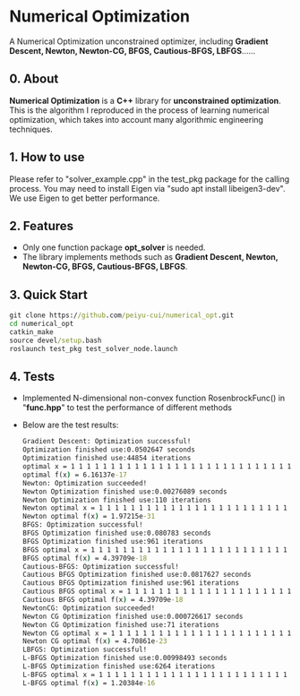 # Numerical Optimization

A Numerical Optimization unconstrained optimizer, including **Gradient Descent, Newton, Newton-CG, BFGS, Cautious-BFGS, LBFGS**......

## 0. About

**Numerical Optimization** is a **C++** library for **unconstrained optimization**. This is the algorithm I reproduced in the process of learning numerical optimization, which takes into account many algorithmic engineering techniques.

## 1. How to use

Please refer to "solver_example.cpp" in the test_pkg package for the calling process. You may need to install Eigen via "sudo apt install libeigen3-dev". We use Eigen to get better performance.

## 2. Features

- Only one function package **opt_solver** is needed.
- The library implements methods such as **Gradient Descent, Newton, Newton-CG, BFGS, Cautious-BFGS, LBFGS**.

## 3. Quick Start

```cmd
git clone https://github.com/peiyu-cui/numerical_opt.git
cd numerical_opt
catkin_make
source devel/setup.bash
roslaunch test_pkg test_solver_node.launch
```

## 4. Tests

* Implemented N-dimensional non-convex function RosenbrockFunc() in "**func.hpp**" to test the performance of different methods

* Below are the test results:

  ```cmd
  Gradient Descent: Optimization successful!
  Optimization finished use:0.0502647 seconds
  Optimization finished use:44854 iterations
  optimal x = 1 1 1 1 1 1 1 1 1 1 1 1 1 1 1 1 1 1 1 1 1 1 1 1 1 1 1 1 1 1 1 1 1 1 1 1 1 1 1 1 1 1 1 1 1 1 1 1 1 1 1 1 1 1 1 1 1 1 1 1
  optimal f(x) = 6.16137e-17
  Newton: Optimization succeeded!
  Newton Optimization finished use:0.00276089 seconds
  Newton Optimization finished use:110 iterations
  Newton optimal x = 1 1 1 1 1 1 1 1 1 1 1 1 1 1 1 1 1 1 1 1 1 1 1 1 1 1 1 1 1 1 1 1 1 1 1 1 1 1 1 1 1 1 1 1 1 1 1 1 1 1 1 1 1 1 1 1 1 1 1 1
  Newton optimal f(x) = 1.97215e-31
  BFGS: Optimization successful!
  BFGS Optimization finished use:0.080783 seconds
  BFGS Optimization finished use:961 iterations
  BFGS optimal x = 1 1 1 1 1 1 1 1 1 1 1 1 1 1 1 1 1 1 1 1 1 1 1 1 1 1 1 1 1 1 1 1 1 1 1 1 1 1 1 1 1 1 1 1 1 1 1 1 1 1 1 1 1 1 1 1 1 1 1 1
  BFGS optimal f(x) = 4.39709e-18
  Cautious-BFGS: Optimization successful!
  Cautious BFGS Optimization finished use:0.0817627 seconds
  Cautious BFGS Optimization finished use:961 iterations
  Cautious BFGS optimal x = 1 1 1 1 1 1 1 1 1 1 1 1 1 1 1 1 1 1 1 1 1 1 1 1 1 1 1 1 1 1 1 1 1 1 1 1 1 1 1 1 1 1 1 1 1 1 1 1 1 1 1 1 1 1 1 1 1 1 1 1
  Cautious BFGS optimal f(x) = 4.39709e-18
  NewtonCG: Optimization succeeded!
  Newton CG Optimization finished use:0.000726617 seconds
  Newton CG Optimization finished use:71 iterations
  Newton CG optimal x = 1 1 1 1 1 1 1 1 1 1 1 1 1 1 1 1 1 1 1 1 1 1 1 1 1 1 1 1 1 1 1 1 1 1 1 1 1 1 1 1 1 1 1 1 1 1 1 1 1 1 1 1 1 1 1 1 1 1 1 1
  Newton CG optimal f(x) = 4.70861e-23
  LBFGS: Optimization successful!
  L-BFGS Optimization finished use:0.00998493 seconds
  L-BFGS Optimization finished use:6264 iterations
  L-BFGS optimal x = 1 1 1 1 1 1 1 1 1 1 1 1 1 1 1 1 1 1 1 1 1 1 1 1 1 1 1 1 1 1 1 1 1 1 1 1 1 1 1 1 1 1 1 1 1 1 1 1 1 1 1 1 1 1 1 1 1 1 1 1
  L-BFGS optimal f(x) = 1.20384e-16
  ```

  
